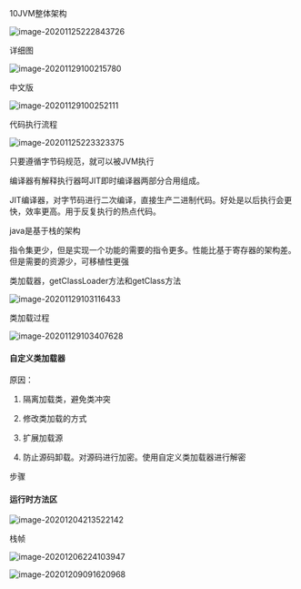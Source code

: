 10JVM整体架构

![image-20201125222843726](JVM架构.assets/image-20201125222843726.png)

详细图

![image-20201129100215780](JVM架构.assets/image-20201129100215780.png)



中文版

![image-20201129100252111](JVM架构.assets/image-20201129100252111.png)

代码执行流程

![image-20201125223323375](JVM架构.assets/image-20201125223323375.png)

只要遵循字节码规范，就可以被JVM执行

编译器有解释执行器呵JIT即时编译器两部分合用组成。

JIT编译器，对字节码进行二次编译，直接生产二进制代码。好处是以后执行会更快，效率更高。用于反复执行的热点代码。



java是基于栈的架构

指令集更少，但是实现一个功能的需要的指令更多。性能比基于寄存器的架构差。但是需要的资源少，可移植性更强



类加载器，getClassLoader方法和getClass方法

![image-20201129103116433](JVM架构.assets/image-20201129103116433.png)

类加载过程

![image-20201129103407628](JVM架构.assets/image-20201129103407628.png)

#### 自定义类加载器

原因：

1. 隔离加载类，避免类冲突

2. 修改类加载的方式

3. 扩展加载源

4. 防止源码卸载。对源码进行加密。使用自定义类加载器进行解密

   

步骤

####    运行时方法区

![image-20201204213522142](JVM架构.assets/image-20201204213522142.png)



栈帧

![image-20201206224103947](JVM架构.assets/image-20201206224103947.png)





![image-20201209091620968](JVM架构.assets/image-20201209091620968.png)